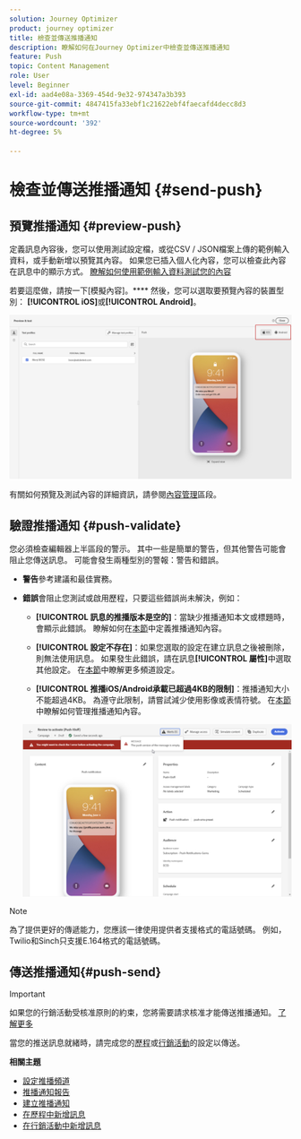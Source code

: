 ```yaml
---
solution: Journey Optimizer
product: journey optimizer
title: 檢查並傳送推播通知
description: 瞭解如何在Journey Optimizer中檢查並傳送推播通知
feature: Push
topic: Content Management
role: User
level: Beginner
exl-id: aad4e08a-3369-454d-9e32-974347a3b393
source-git-commit: 4847415fa33ebf1c21622ebf4faecafd4decc8d3
workflow-type: tm+mt
source-wordcount: '392'
ht-degree: 5%

---
```


# 檢查並傳送推播通知 {#send-push}

## 預覽推播通知 {#preview-push}

定義訊息內容後，您可以使用測試設定檔，或從CSV / JSON檔案上傳的範例輸入資料，或手動新增以預覽其內容。 如果您已插入個人化內容，您可以檢查此內容在訊息中的顯示方式。 [瞭解如何使用範例輸入資料測試您的內容](../test-approve/simulate-sample-input.md)

若要這麼做，請按一下[模擬內容]。**** 然後，您可以選取要預覽內容的裝置型別： **[!UICONTROL iOS]**&#x200B;或&#x200B;**[!UICONTROL Android]**。

![](assets/push_preview_3.png)

有關如何預覽及測試內容的詳細資訊，請參閱[內容管理](../content-management/preview-test.md)區段。

## 驗證推播通知 {#push-validate}

您必須檢查編輯器上半區段的警示。 其中一些是簡單的警告，但其他警告可能會阻止您傳送訊息。 可能會發生兩種型別的警報：警告和錯誤。

* **警告**&#x200B;參考建議和最佳實務。

* **錯誤**&#x200B;會阻止您測試或啟用歷程，只要這些錯誤尚未解決，例如：

   * **[!UICONTROL 訊息的推播版本是空的]**：當缺少推播通知本文或標題時，會顯示此錯誤。 瞭解如何在[本節](create-push.md)中定義推播通知內容。

   * **[!UICONTROL 設定不存在]**：如果您選取的設定在建立訊息之後被刪除，則無法使用訊息。 如果發生此錯誤，請在訊息&#x200B;**[!UICONTROL 屬性]**&#x200B;中選取其他設定。 在[本節](../configuration/channel-surfaces.md)中瞭解更多頻道設定。

   * **[!UICONTROL 推播iOS/Android承載已超過4KB的限制]**：推播通知大小不能超過4KB。 為遵守此限制，請嘗試減少使用影像或表情符號。 在[本節](../push/create-push.md)中瞭解如何管理推播通知內容。

  ![](assets/push_alert.png)


>[!NOTE]
>
> 為了提供更好的傳遞能力，您應該一律使用提供者支援格式的電話號碼。 例如，Twilio和Sinch只支援E.164格式的電話號碼。

## 傳送推播通知{#push-send}

>[!IMPORTANT]
>
> 如果您的行銷活動受核准原則的約束，您將需要請求核准才能傳送推播通知。 [了解更多](../test-approve/gs-approval.md)

當您的推送訊息就緒時，請完成您的[歷程](../building-journeys/journey-gs.md)或[行銷活動](../campaigns/create-campaign.md)的設定以傳送。

**相關主題**

* [設定推播頻道](push-configuration.md)
* [推播通知報告](../reports/journey-global-report-cja-push.md)
* [建立推播通知](create-push.md)
* [在歷程中新增訊息](../building-journeys/journeys-message.md)
* [在行銷活動中新增訊息](../campaigns/create-campaign.md)


